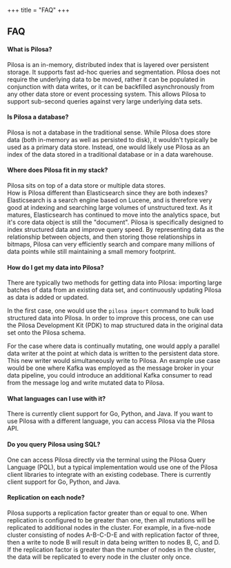 +++
title = "FAQ"
+++

## FAQ

#### What is Pilosa?

Pilosa is an in-memory, distributed index that is layered over persistent storage. It supports fast ad-hoc queries and segmentation. Pilosa does not require the underlying data to be moved, rather it can be populated in conjunction with data writes, or it can be backfilled asynchronously from any other data store or event processing system. This allows Pilosa to support sub-second queries against very large underlying data sets.

#### Is Pilosa a database?

Pilosa is not a database in the traditional sense. While Pilosa does store data (both in-memory as well as persisted to disk), it wouldn't typically be used as a primary data store. Instead, one would likely use Pilosa as an index of the data stored in a traditional database or in a data warehouse.

#### Where does Pilosa fit in my stack?

Pilosa sits on top of a data store or multiple data stores.  
How is Pilosa different than Elasticsearch since they are both indexes?
Elasticsearch is a search engine based on Lucene, and is therefore very good at indexing and searching large volumes of unstructured text. As it matures, Elasticsearch has continued to move into the analytics space, but it's core data object is still the "document". Pilosa is specifically designed to index structured data and improve query speed. By representing data as the relationship between objects, and then storing those relationships in bitmaps, Pilosa can very efficiently search and compare many millions of data points while still maintaining a small memory footprint.

#### How do I get my data into Pilosa?

There are typically two methods for getting data into Pilosa: importing large batches of data from an existing data set, and continuously updating Pilosa as data is added or updated.

In the first case, one would use the `pilosa import` command to bulk load structured data into Pilosa. In order to improve this process, one can use the Pilosa Development Kit (PDK) to map structured data in the original data set onto the Pilosa schema.

For the case where data is continually mutating, one would apply a parallel data writer at the point at which data is written to the persistent data store. This new writer would simultaneously write to Pilosa. An example use case would be one where Kafka was employed as the message broker in your data pipeline, you could introduce an additional Kafka consumer to read from the message log and write mutated data to Pilosa.

#### What languages can I use with it?

There is currently client support for Go, Python, and Java. If you want to use Pilosa with a different language, you can access Pilosa via the Pilosa API.

#### Do you query Pilosa using SQL?

One can access Pilosa directly via the terminal using the Pilosa Query Language (PQL), but a typical implementation would use one of the Pilosa client libraries to integrate with an existing codebase. There is currently client support for Go, Python, and Java.


#### Replication on each node?

Pilosa supports a replication factor greater than or equal to one. When replication is configured to be greater than one, then all mutations will be replicated to additional nodes in the cluster. For example, in a five-node cluster consisting of nodes A-B-C-D-E and with replication factor of three, then a write to node B will result in data being written to nodes B, C, and D. If the replication factor is greater than the number of nodes in the cluster, the data will be replicated to every node in the cluster only once.
